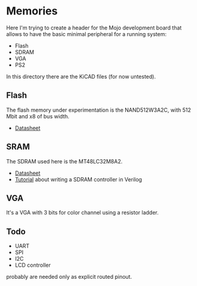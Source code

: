 # Memories

Here I'm trying to create a header for the Mojo development board that allows
to have the basic minimal peripheral for a running system:

 - Flash
 - SDRAM
 - VGA
 - PS2

In this directory there are the KiCAD files (for now untested).

## Flash

The flash memory under experimentation is the NAND512W3A2C, with 512 Mbit and x8 of bus width.

 - [Datasheet](https://4donline.ihs.com/images/VipMasterIC/IC/SGST/SGSTS20436/SGSTS20436-1.pdf)

## SRAM

The SDRAM used here is the MT48LC32M8A2.

 - [Datasheet](256Mb_sdr.pdf)
 - [Tutorial](https://embeddedmicro.com/blogs/tutorials/sdram-verilog) about writing a SDRAM controller in Verilog

## VGA

It's a VGA with 3 bits for color channel using a resistor ladder.

## Todo

 - UART
 - SPI
 - I2C
 - LCD controller

probably are needed only as explicit routed pinout.
